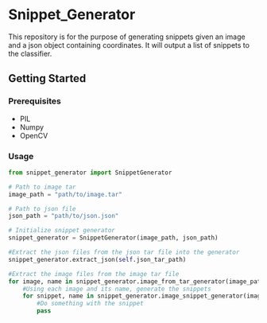 # Snippet_Generator
This repository is for the purpose of generating snippets given an image and a json object containing coordinates. It will output a list of snippets to the classifier. 

## Getting Started
### Prerequisites
* PIL
* Numpy
* OpenCV

### Usage

```python 
from snippet_generator import SnippetGenerator

# Path to image tar
image_path = "path/to/image.tar"

# Path to json file
json_path = "path/to/json.json"

# Initialize snippet generator
snippet_generator = SnippetGenerator(image_path, json_path)

#Extract the json files from the json tar file into the generator
snippet_generator.extract_json(self.json_tar_path)

#Extract the image files from the image tar file
for image, name in snippet_generator.image_from_tar_generator(image_path):
    #Using each image and its name, generate the snippets
    for snippet, name in snippet_generator.image_snippet_generator(image, name):
        #Do something with the snippet
        pass
```
